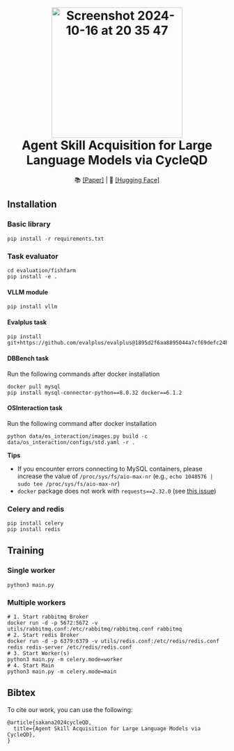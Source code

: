 <h1 align="center">
  <a href="https://github.com/SakanaAI/CycleQD/">
    <img width="300" alt="Screenshot 2024-10-16 at 20 35 47" src="https://github.com/user-attachments/assets/bd60128a-7a55-413c-a3d5-640295c5b09b"></a><br>
<b>Agent Skill Acquisition for Large Language Models via CycleQD</b><br>
</h1>

<p align="center">
  📚 <a href="https://arxiv.org/abs/2410.X">[Paper]</a> |
  🤗 <a href="https://huggingface.co/SakanaAI">[Hugging Face]</a>
</p>

## Installation 

### Basic library

```shell
pip install -r requirements.txt
```

### Task evaluator

```shell
cd evaluation/fishfarm
pip install -e .
```


#### VLLM module
 ```shell
 pip install vllm
```

#### Evalplus task
```shell
pip install git+https://github.com/evalplus/evalplus@1895d2f6aa8895044a7cf69defc24bd57695e885
```

#### DBBench task
Run the following commands after docker installation
```shell
docker pull mysql
pip install mysql-connector-python==8.0.32 docker==6.1.2
```

#### OSInteraction task
Run the following command after docker installation
```shell
python data/os_interaction/images.py build -c data/os_interaction/configs/std.yaml -r .
```

**Tips**
* If you encounter errors connecting to MySQL containers, please increase the value of `/proc/sys/fs/aio-max-nr` (e.g., `echo 1048576 | sudo tee /proc/sys/fs/aio-max-nr`)
* `docker` package does not work with `requests==2.32.0` (see [this issue](https://github.com/docker/docker-py/issues/3256))

### Celery and redis  
```shell
pip install celery  
pip install redis
```

## Training

### Single worker

```shell
python3 main.py
```

### Multiple workers

```shell
# 1. Start rabbitmq Broker
docker run -d -p 5672:5672 -v utils/rabbitmq.conf:/etc/rabbitmq/rabbitmq.conf rabbitmq
# 2. Start redis Broker
docker run -d -p 6379:6379 -v utils/redis.conf:/etc/redis/redis.conf redis redis-server /etc/redis/redis.conf
# 3. Start Worker(s)
python3 main.py -m celery.mode=worker
# 4. Start Main
python3 main.py -m celery.mode=main
```

## Bibtex

To cite our work, you can use the following:

```
@article{sakana2024cycleQD,
  title={Agent Skill Acquisition for Large Language Models via CycleQD},
}
```
